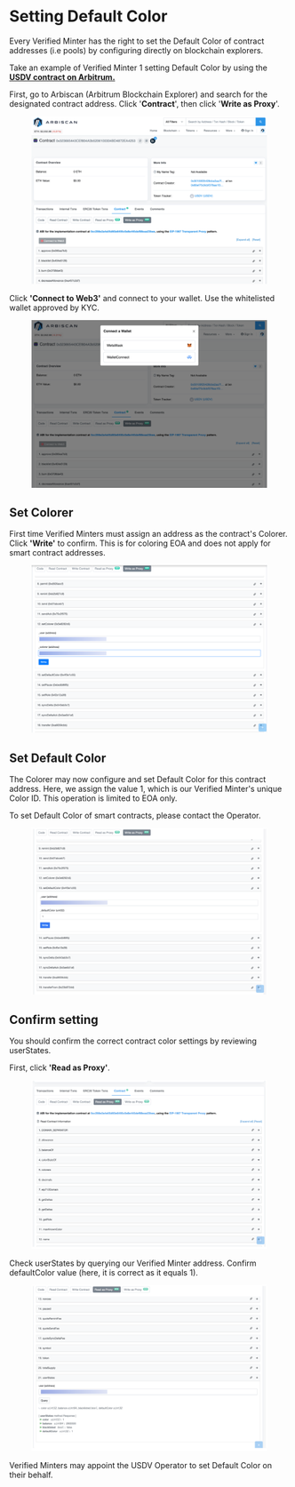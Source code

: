 # Setting Default Color

Every Verified Minter has the right to set the Default Color of contract addresses (i.e pools) by configuring directly on blockchain explorers.

Take an example of Verified Minter 1 setting Default Color by using the [**USDV contract on Arbitrum.**](https://arbiscan.io/address/0x323665443cef804a3b5206103304bd4872ea4253)&#x20;

First, go to Arbiscan (Arbitrum Blockchain Explorer) and search for the designated contract address. Click '**Contract**', then click '**Write as Proxy**'.

<figure><img src="../.gitbook/assets/image (19).png" alt=""><figcaption></figcaption></figure>

Click **'Connect to Web3'** and connect to your wallet. Use the whitelisted wallet approved by KYC.

<figure><img src="../.gitbook/assets/image (20).png" alt=""><figcaption></figcaption></figure>

## Set Colorer

First time Verified Minters must assign an address as the contract's Colorer. Click **'Write'** to confirm. This is for coloring EOA and does not apply for smart contract addresses.

<figure><img src="../.gitbook/assets/image (29).png" alt=""><figcaption></figcaption></figure>

## Set Default Color

The Colorer may now configure and set Default Color for this contract address. Here, we assign the value 1, which is our Verified Minter's unique Color ID. This operation is limited to EOA only.&#x20;

To set Default Color of smart contracts, please contact the Operator.&#x20;

<figure><img src="../.gitbook/assets/image (26).png" alt=""><figcaption></figcaption></figure>

## Confirm setting

You should confirm the correct contract color settings by reviewing userStates.&#x20;

First, click **'Read as Proxy'**.

<figure><img src="../.gitbook/assets/image (27).png" alt=""><figcaption></figcaption></figure>

Check userStates by querying our Verified Minter address. Confirm defaultColor value (here, it is correct as it equals 1).

<figure><img src="../.gitbook/assets/image (28).png" alt=""><figcaption></figcaption></figure>

Verified Minters may appoint the USDV Operator to set Default Color on their behalf.

